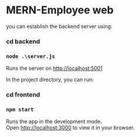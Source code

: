 # MERN-Employee web

you can establish the backend server using:
### cd backend
### `node .\server.js`

Runs the server on [http://localhost:5001](http://localhost:5001) 

In the project directory, you can run:

### cd frontend
### `npm start`

Runs the app in the development mode.\
Open [http://localhost:3000](http://localhost:3000) to view it in your browser.

